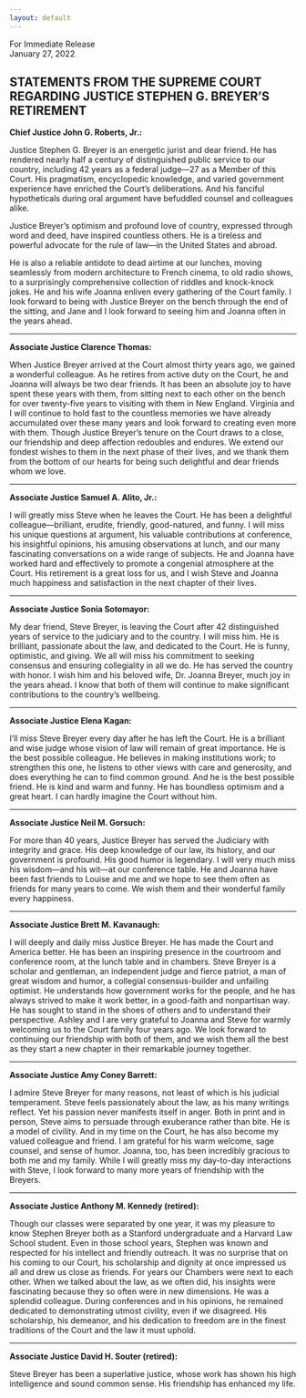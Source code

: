 ```yaml
---
layout: default
---
```


For Immediate Release\
January 27, 2022


## STATEMENTS FROM THE SUPREME COURT REGARDING JUSTICE STEPHEN G. BREYER’S RETIREMENT

**Chief Justice John G. Roberts, Jr.:**

Justice Stephen G. Breyer is an energetic jurist and dear friend. He has rendered nearly half a century of distinguished public service to our country, including 42 years as a federal judge—27 as a Member of this Court. His pragmatism, encyclopedic knowledge, and varied government experience have enriched the Court’s deliberations. And his fanciful hypotheticals during oral argument have befuddled counsel and colleagues alike. 

Justice Breyer’s optimism and profound love of country, expressed through word and deed, have inspired countless others. He is a tireless and powerful advocate for the rule of law—in the United States and abroad. 

He is also a reliable antidote to dead airtime at our lunches, moving seamlessly from modern architecture to French cinema, to old radio shows, to a surprisingly comprehensive collection of riddles and knock-knock jokes. He and his wife Joanna enliven every gathering of the Court family. I look forward to being with Justice Breyer on the bench through the end of the sitting, and Jane and I look forward to seeing him and Joanna often in the years ahead.

---

**Associate Justice Clarence Thomas:**

When Justice Breyer arrived at the Court almost thirty years ago, we gained a wonderful colleague. As he retires from active duty on the Court, he and Joanna will always be two dear friends. It has been an absolute joy to have spent these years with them, from sitting next to each other on the bench for over twenty-five years to visiting with them in New England. Virginia and I will continue to hold fast to the countless memories we have already accumulated over these many years and look forward to creating even more with them. Though Justice Breyer’s tenure on the Court draws to a close, our friendship and deep affection redoubles and endures. We extend our fondest wishes to them in the next phase of their lives, and we thank them from the bottom of our hearts for being such delightful and dear friends whom we love.

---

**Associate Justice Samuel A. Alito, Jr.:**

I will greatly miss Steve when he leaves the Court. He has been a delightful colleague—brilliant, erudite, friendly, good-natured, and funny. I will miss his unique questions at argument, his valuable contributions at conference, his insightful opinions, his amusing observations at lunch, and our many fascinating conversations on a wide range of subjects. He and Joanna have worked hard and effectively to promote a congenial atmosphere at the Court. His retirement is a great loss for us, and I wish Steve and Joanna much happiness and satisfaction in the next chapter of their lives.

---
 
**Associate Justice Sonia Sotomayor:**

My dear friend, Steve Breyer, is leaving the Court after 42 distinguished years of service to the judiciary and to the country. I will miss him. He is brilliant, passionate about the law, and dedicated to the Court. He is funny, optimistic, and giving. We all will miss his commitment to seeking consensus and ensuring collegiality in all we do. He has served the country with honor.  I wish him and his beloved wife, Dr. Joanna Breyer, much joy in the years ahead. I know that both of them will continue to make significant contributions to the country’s wellbeing.

---

**Associate Justice Elena Kagan:**

I’ll miss Steve Breyer every day after he has left the Court. He is a brilliant and wise judge whose vision of law will remain of great importance. He is the best possible colleague. He believes in making institutions work; to strengthen this one, he listens to other views with care and generosity, and does everything he can to find common ground. And he is the best possible friend. He is kind and warm and funny. He has boundless optimism and a great heart. I can hardly imagine the Court without him.

---

**Associate Justice Neil M. Gorsuch:**

For more than 40 years, Justice Breyer has served the Judiciary with integrity and grace. His deep knowledge of our law, its history, and our government is profound. His good humor is legendary. I will very much miss his wisdom—and his wit—at our conference table. He and Joanna have been fast friends to Louise and me and we hope to see them often as friends for many years to come. We wish them and their wonderful family every happiness. 

---

**Associate Justice Brett M. Kavanaugh:**

I will deeply and daily miss Justice Breyer. He has made the Court and America better. He has been an inspiring presence in the courtroom and conference room, at the lunch table and in chambers. Steve Breyer is a scholar and gentleman, an independent judge and fierce patriot, a man of great wisdom and humor, a collegial consensus-builder and unfailing optimist. He understands how government works for the people, and he has always strived to make it work better, in a good-faith and nonpartisan way. He has sought to stand in the shoes of others and to understand their perspective. Ashley and I are very grateful to Joanna and Steve for warmly welcoming us to the Court family four years ago. We look forward to continuing our friendship with both of them, and we wish them all the best as they start a new chapter in their remarkable journey together.

---

**Associate Justice Amy Coney Barrett:**

I admire Steve Breyer for many reasons, not least of which is his judicial temperament. Steve feels passionately about the law, as his many writings reflect. Yet his passion never manifests itself in anger. Both in print and in person, Steve aims to persuade through exuberance rather than bite. He is a model of civility. And in my time on the Court, he has also become my valued colleague and friend. I am grateful for his warm welcome, sage counsel, and sense of humor. Joanna, too, has been incredibly gracious to both me and my family. While I will greatly miss my day-to-day interactions with Steve, I look forward to many more years of friendship with the Breyers.

---

**Associate Justice Anthony M. Kennedy (retired):**

Though our classes were separated by one year, it was my pleasure to know Stephen Breyer both as a Stanford undergraduate and a Harvard Law School student. Even in those school years, Stephen was known and respected for his intellect and friendly outreach. It was no surprise that on his coming to our Court, his scholarship and dignity at once impressed us all and drew us close as friends. For years our Chambers were next to each other. When we talked about the law, as we often did, his insights were fascinating because they so often were in new dimensions. He was a splendid colleague. During conferences and in his opinions, he remained dedicated to demonstrating utmost civility, even if we disagreed. His scholarship, his demeanor, and his dedication to freedom are in the finest traditions of the Court and the law it must uphold.

---

**Associate Justice David H. Souter (retired):**

Steve Breyer has been a superlative justice, whose work has shown his high intelligence and sound common sense. His friendship has enhanced my life.

##
